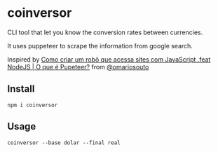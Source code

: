 # coinversor

CLI tool that let you know the conversion rates between currencies.

It uses puppeteer to scrape the information from google search.

Inspired by [Como criar um robô que acessa sites com JavaScript .feat NodeJS | O que é Pupeteer?](https://www.youtube.com/watch?v=4W55nFDyIrc&list=RDCMUCzR2u5RWXWjUh7CwLSvbitA&index=1) from [@omariosouto](https://twitter.com/omariosouto)

## Install

```{bash}
npm i coinversor
```

## Usage

```{bash}
coinversor --base dolar --final real
```
